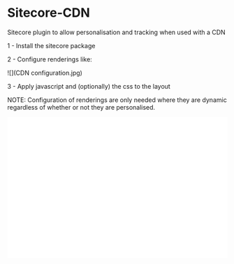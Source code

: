 # Sitecore-CDN
Sitecore plugin to allow personalisation and tracking when used with a CDN

1 - Install the sitecore package

2 - Configure renderings like:

![](CDN configuration.jpg)

3 - Apply javascript and (optionally) the css to the layout

NOTE: Configuration of renderings are only needed where they are dynamic regardless of whether or not they are personalised.

![](demo.gif)
